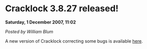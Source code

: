 <script type="text/javascript">
var metadata = { 
    blogVersion : 1,
    entryId : 'entry071201-200254',
    publishDate : 'Wed, 21 Oct 2015 17:53:16 +0000',
    postDate : '2007-12-01 19:02:54',
    legacyViews : 6711 // as of Oct 30th 2015
};
</script>

# Cracklock 3.8.27 released! 

**Saturday, 1 December 2007, 11:02**

_Posted by William Blum_

A new version of Cracklock correcting some bugs is available [here](http://william.famille-blum.org/software/cracklock/index.html).
